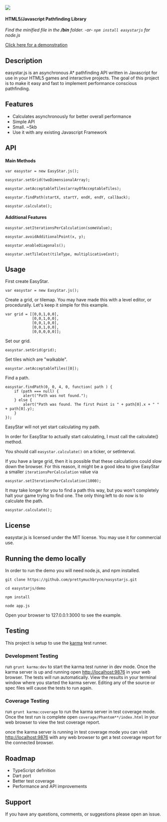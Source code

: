 [<img src="http://s3.amazonaws.com/easystar/logo.png">](http://easystarjs.com/)


#### HTML5/Javascript Pathfinding Library #####

*Find the minified file in the __/bin__ folder. -or- `npm install easystarjs` for node.js*

[Click here for a demonstration](http://easystarjs.com/)

## Description 
easystar.js is an asynchronous A* pathfinding API written in Javascript for use in your HTML5 games and interactive projects. The goal of this project is to make it easy and fast to implement performance conscious pathfinding. 

## Features

* Calculates asynchronously for better overall performance
* Simple API
* Small. ~5kb
* Use it with any existing Javascript Framework

## API

#### Main Methods

`var easystar = new EasyStar.js();`

`easystar.setGrid(twoDimensionalArray);` 

`easystar.setAcceptableTiles(arrayOfAcceptableTiles);` 

`easystar.findPath(startX, startY, endX, endY, callback);`

`easystar.calculate();`

#### Additional Features

`easystar.setIterationsPerCalculation(someValue);`

`easystar.avoidAdditionalPoint(x, y);`

`easystar.enableDiagonals();`

`easystar.setTileCost(tileType, multiplicativeCost);`

## Usage

First create EasyStar.
	
	var easystar = new EasyStar.js();

Create a grid, or tilemap. You may have made this with a level editor, or procedurally. Let's keep it simple for this example.

	var grid = [[0,0,1,0,0],
		   	    [0,0,1,0,0],
		        [0,0,1,0,0],
		        [0,0,1,0,0],
		        [0,0,0,0,0]];

Set our grid.
	
	easystar.setGrid(grid);

Set tiles which are "walkable".
	
	easystar.setAcceptableTiles([0]);

Find a path.
	
	easystar.findPath(0, 0, 4, 0, function( path ) {
		if (path === null) {
			alert("Path was not found.");
		} else {
			alert("Path was found. The first Point is " + path[0].x + " " + path[0].y);
		}
	});

EasyStar will not yet start calculating my path. 

In order for EasyStar to actually start calculating, I must call the calculate() method.

You should call `easystar.calculate()` on a ticker, or setInterval.

If you have a large grid, then it is possible that these calculations could slow down the browser. 
For this reason, it might be a good idea to give EasyStar a smaller `iterationsPerCalculation` value via 

	easystar.setIterationsPerCalculation(1000); 

It may take longer for you to find a path this way, but you won't completely halt your game trying to find one.
The only thing left to do now is to calculate the path.

	easystar.calculate();

## License

easystar.js is licensed under the MIT license. You may use it for commercial use.

## Running the demo locally

In order to run the demo you will need node.js, and npm installed.

	git clone https://github.com/prettymuchbryce/easystarjs.git

	cd easystarjs/demo

	npm install

	node app.js

Open your browser to 127.0.0.1:3000 to see the example.

## Testing

This project is setup to use the [karma](http://karma-runner.github.io/0.10/index.html) test runner. 

### Development Testing

run `grunt karma:dev` to start the karma test runner in dev mode. Once the karma server is up and running open [http://localhost:9876](http://localhost:9876) in your web browser. The tests will run automatically. View the results in your terminal window where you started the karma server. Editing any of the source or spec files will cause the tests to run again. 

### Coverage Testing

run `grunt karma:coverage` to run the karma server in test coverage mode. Once the test run is complete open `coverage/Phantom**/index.html` in your web browser to view the test coverage report. 

once the karma server is running in test coverage mode you can visit [http://localhost:9876](http://localhost:9876) with any web browser to get a test coverage report for the connected browser. 
## Roadmap

* TypeScript definition
* Dart port
* Better test coverage
* Performance and API improvements

## Support

If you have any questions, comments, or suggestions please open an issue.
